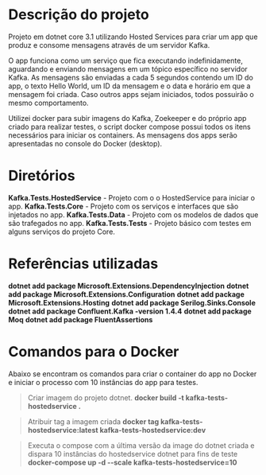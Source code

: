 
# Descrição do projeto

Projeto em dotnet core 3.1 utilizando Hosted Services para criar um app que produz e consome mensagens através de um servidor Kafka.

O app funciona como um serviço que fica executando indefinidamente, aguardando e enviando mensagens em um tópico específico no servidor Kafka. As mensagens são enviadas a cada 5 segundos contendo um ID do app, o texto Hello World, um ID da mensagem e o data e horário em que a mensagem foi criada. Caso outros apps sejam iniciados, todos possuirão o mesmo comportamento.

Utilizei docker para subir imagens do Kafka, Zoekeeper e do próprio app criado para realizar testes, o script docker compose possui todos os itens necessários para iniciar os containers. As mensagens dos apps serão apresentadas no console do Docker (desktop). 

# Diretórios

 **Kafka.Tests.HostedService** - Projeto com o o HostedService para iniciar o app. 
 **Kafka.Tests.Core** - Projeto com os serviços e interfaces que são injetados no app. 
 **Kafka.Tests.Data** - Projeto com os modelos de dados que são trafegados no app. 
 **Kafka.Tests.Tests** - Projeto básico com testes em alguns serviços do projeto Core.

# Referências utilizadas

 **dotnet add package Microsoft.Extensions.DependencyInjection** 
 **dotnet add package Microsoft.Extensions.Configuration** 
 **dotnet add package Microsoft.Extensions.Hosting** 
 **dotnet add package Serilog.Sinks.Console** 
 **dotnet add package Confluent.Kafka -version 1.4.4** 
 **dotnet add package Moq** 
 **dotnet add package FluentAssertions**

# Comandos para o Docker

Abaixo se encontram os comandos para criar o container do app no Docker e iniciar o processo com 10 instâncias do app para testes.

>Criar imagem do projeto dotnet.
**docker build -t kafka-tests-hostedservice .**

>Atribuir tag a imagem criada
**docker tag kafka-tests-hostedservice:latest kafka-tests-hostedservice:dev**

>Executa o compose com a última versão da image do dotnet criada e dispara 10 instâncias do hostedservice dotnet para fins de teste
**docker-compose up -d --scale kafka-tests-hostedservice=10**

